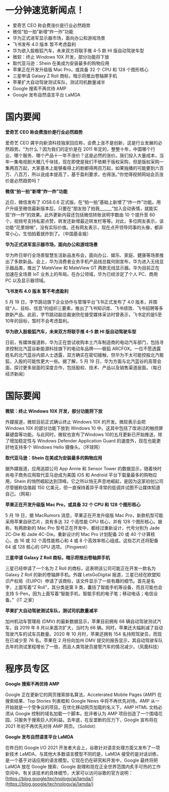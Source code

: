 # 一分钟速览新闻点！

- 爱奇艺 CEO 称会费涨价是行业必然趋势
- 微信“拍一拍”新增“炸一炸”功能
- 华为正式进军显示器市场，面向办公和游戏场景
- 飞书发布 4.0 版本 暂不考虑盈利
- 华为欲入股极狐汽车，未来双方将联手推 4-5 款 HI 版自动驾驶车型
- 微软：终止 Windows 10X 开发，部分功能将下放
- 取代亚马逊：Shein 在美成为安装最多的购物应用
- 苹果正在开发升级版 Mac Pro，或具备 32 个 CPU 和 128 个图形核心
- 三星申请 Galaxy Z Roll 商标，暗示将推出卷轴屏手机
- 苹果扩大自动驾驶测试车队，测试司机数量减半
- Google 搜索不再优待 AMP
- Google 发布自然语言平台 LaMDA

# 国内要闻

**爱奇艺 CEO 称会费涨价是行业必然趋势**

爱奇艺 CEO 龚宇向新浪科技独家回应称，会费上涨不是创新，这是行业发展的必然趋势。“为什么？因为我们的定价是在 2011 年定的，整整十年，中国哪个行业、哪个服务、哪个产品十一年不涨价？这是必然的涨价。我们投入大量成本，当年一集电视剧大概几千块钱，现在即使是我们不依赖于版权采购，但是版权采购一集两百万起，大家基本上能够看得上的剧都得两百万起，如果独播的可能要到六百万、八百万，所以说成本提高了，基于盈利要求，也得涨。”你觉得视频网站会员涨价是必然趋势吗？

**微信“拍一拍”新增“炸一炸”功能**

近日，微信发布了 iOS8.0.6 正式版，在“拍一拍”基础上新增了“炸一炸”功能。用户升级至微信最新版本后，只要在“朋友拍了拍我______”加入会动表情，就能实现“炸一炸”的效果。此外更新内容还包括微信转账说明字数由 10 个提升至 60 个，视频号支持私密点赞，转发还新增最近转发栏等等。对此，多位网友表示，该功能“花里胡哨”，没有实际价值。还有网友表示，现在点开领导同事的头像，都非常小心，生怕拍着就炸到了。（中国基金报）

**华为正式进军显示器市场，面向办公和游戏场景**

华为昨日举行全场景智慧生活新品发布会，面向办公、娱乐、家庭、健康等场景推出了多款新品。会上，华为消费者业务手机产品线总裁何刚宣布，华为进入无线显示器品类，推出了 MateView 和 MateView GT 两款无线显示器。华为目前正在加速在全场景 IoT 业务上的布局。在办公领域，华为已经涉足了个人 PC、商用 PC 以及显示器领域。

**飞书发布 4.0 版本 暂不考虑盈利**

5 月 19 日，字节跳动旗下企业协作与管理平台飞书正式发布了 4.0 版本，并围绕“人、目标、信息”的组织三要素，推出了飞书知识库、飞书绩效、飞书招聘等多款新产品。此前，字节跳动副总裁谢欣在接受媒体采访时曾表示，飞书定的是5至10年的目标，暂时不会考虑盈利。

**华为欲入股极狐汽车，未来双方将联手推 4-5 款 HI 版自动驾驶车型**

日前，有媒体报道称，华为正在尝试收购本土汽车制造商的电动汽车部门，包括寻求控制北汽蓝谷新能源科技旗下的电动车品牌——极狐 ARCFOX。一位不愿透露姓名的北汽蓝谷内部人士透露，双方确实在密切接触，但华为不太可能控股北汽极狐，入股的可能性更大一些。据了解，5 月 19 日，华为方面与北汽蓝谷的高管会面，探讨更多层面的深度合作，包括股权、技术、产品以及销售渠道层面。（每日经济新闻）

# 国际要闻

**微软：终止 Windows 10X 开发，部分功能将下放**

外媒报道，微软目前正式确认终止 Windows 10X 的开发。微软表示会把 Windows 10X 的部分功能下放到 Windows 10 中。这其中包括了改进过的触控屏幕键盘等功能。与此同时，微软也宣布了Windows 10的五月更新已开始推送，除了增加稳定性与 Windows Defender Application Guard 的速度外，现在也能更好地支持多个 Windows Hello 摄像头。（环球网）

**取代亚马逊：Shein 在美成为安装最多的购物应用**

据外媒报道，应用追踪公司 App Annie 和 Sensor Tower 的数据显示，随着快时尚电子商务应用取代亚马逊成为美国 iOS 和 Android 平台下载量最多的购物应用，Shein 的悄然崛起达到顶峰。它之所以悄无声息地崛起，是因为这家初创公司尽管据称估值超 150 亿美元，但一直保持着异乎寻常的低调并试图不让媒体知道自己。（网易）

**苹果正在开发升级版 Mac Pro，或具备 32 个 CPU 和 128 个图形核心**

5 月 19 日，据 MacRumors 消息，苹果正在开发升级版 Mac Pro，新款机型可能采用苹果自研芯片，具有多达 32 个高性能 CPU 核心，并有 128 个图形核心。据称，有两款新的 Mac Pro 型号正在开发中，都经过重新设计，代号分别为 Jade 2C-Die 和 Jade 4C-Die。重新设计的 Mac Pro 计划配备 20 或 40 个计算核心，由 16 或 32 个高性能核心和 4 或 8 个高效率核心组成。这些芯片还将配备 64 或 128 核心的 GPU 选项。（Pingwest）

**三星申请 Galaxy Z Roll 商标，暗示将推出卷轴屏手机**

三星已经申请了一个名为 Z Roll 的商标，这表明该公司可能正在开发一款名为 Galaxy Z Roll 的新的卷轴屏手机。外媒 LetsGoDigital 报道，三星已经在欧盟知识产权局（EUIPO）申请了该商标，该文件显示了一些有趣的细节。首先是名字，上面写着“Z Roll”，其分类是第 9 类，囊括了智能手机等设备，而且可能也会支持 S-Pen，因为上面写着“智能手机，智能手机的电子笔；移动电话；电信设备。”（IT 之家）

**苹果扩大自动驾驶测试车队，测试司机数量减半**

加州机动车管理局 (DMV) 的最新数据显示，苹果目前拥有 68 辆自动驾驶测试汽车，自 2019 年 8 月以来首次扩大，当时为 66 辆。同时，苹果还大幅削减了自动驾驶汽车的试车员数量。2020 年 10 月时，苹果还拥有 154 名持照驾驶员，而现在已减少至 76 名。苹果在 2 月份向加州 DMV 提交的报告显示，其自动驾驶车队去年的测试里程增长了一倍，而且人类驾驶员接管汽车的情况减少。（凤凰科技）

# 程序员专区

**Google 搜索不再优待 AMP**

Google 正在更新它的网页搜索排名算法，Accelerated Mobile Pages (AMP) 在搜索结果、Top Stories 列表框和 Google News 中将不再优先对待。AMP 从一开始就是一个受争议的项目。在优化移动网页加载的名义下，AMP HTML 文档必须从 Google 控制的域名加载一个脚本。批评者认为 AMP 项目创造了一个围墙花园，只服务于搜索巨人的利益。去年底，在反垄断的压力下，Google 宣布将在 2021 年初不再优先对待 AMP 网页。（Solidot）

**Google 发布自然语言平台 LaMDA**

在昨日的 Google I/O 2021 开发者大会上，谷歌针对语言处理方面又发布了一项新技术 LaMDA，与其他大多数语言模型不同的是，LaMDA 接受的是对话训练，是一个基于对话应用的语言模型。它现在仍在研究和开发中，Google 最终将把 LaMDA 放在 Google 搜索、Google 助理和现在正全世界范围内炙手可热的工作空间中。有关该技术的具体细节，大家可以访问谷歌的官方说明：[https://blog.google/technology/ai/lamda/](https://blog.google/technology/ai/lamda/)
